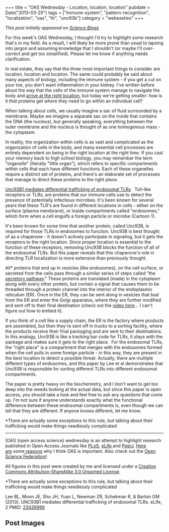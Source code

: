 +++
title = "OAS Wednesday - Location, location, location"
pubdate = Date("2013-03-20")
tags = ["immune-system", "pattern-recognition", "localization", "oas", "tlr", "unc93b"]
category = "webeasties"
+++

_This post initially appeared on [Science Blogs](http://scienceblogs.com/webeasties)_

For this week's OAS Wednesday, I thought I'd try to highlight some research that's in my field. As a result, I will likely be more prone than usual to lapsing into jargon and assuming knowledge that I shouldn't (or maybe I'll over-correct and get too simplified). Please let me know if anything needs clarification.

In real estate, they say that the three most important things to consider are location, location and location. The same could probably be said about many aspects of biology, including the immune system - if you get a cut on your toe, you don't want inflammation in your kidney. I've written before about the way that the cells of the immune system manage to navigate the body and [arrive at the right location](http://scienceblogs.com/webeasties/2012/05/25/how-the-immune-system-get-where-it-needs-to-go/), but today we're getting smaller: how is it that proteins get where they need to go within an individual cell?

When talking about cells, we usually imagine a sac of fluid surrounded by a membrane. Maybe we imagine a separate sac on the inside that contains the DNA (the nucleus), but generally speaking, everything between the outer membrane and the nucleus is thought of as one homogenous mass - the cytoplasm.

In reality, the organization within cells is as vast and complicated as the organization of cells in the body, and many essential cell processes are entirely dependent on being in the right location at the right time. If you cast your memory back to high school biology, you may remember the term "organelle" (literally "little organ"), which refers to specific compartments within cells that each have different functions. Each of these organelles require a distinct set of proteins, and there's an elaborate set of processes that manage to direct these proteins to the right place.

[Unc93B1 mediates differential trafficking of endosomal TLRs](http://elife.elifesciences.org/content/2/e00291)
 
Toll-like receptors or TLRs, are proteins that our immune cells use to detect the presence of potentially infectious microbes. It's been known for several years that these TLR's are found in different locations in cells - either on the surface (plasma membrane), or inside compartments called "endosomes," which form when a cell engulfs a foreign particle or microbe (Cartoon 1).

It's been known for some time that another protein, called Unc93B, is required for those TLRs in endosomes to function. Unc93B is best thought of as a chaperone - it doesn't actively participate in signaling, but it gets the receptors to the right location. Since proper location is essential to the function of these receptors, removing Unc93B blocks the function of all of the endosomal TLRs. But this paper reveals that this chaperone's role in directing TLR localization is more extensive than previously thought.

All* proteins that end up in vesicles (like endosomes), on the cell surface, or secreted from the cells pass through a similar series of steps called "the [secretory pathway](http://www.ncbi.nlm.nih.gov/books/NBK21471/)." These proteins are translated (made) in the cytoplasm along with every other protein, but contain a signal that causes them to be threaded through a protein channel into the interior of the endoplasmic reticulum (ER). Once in the ER, they can be sent along in vesicles that bud from the ER and enter the Golgi apparatus, where they are further modified and sent off to their final destination (check out the [video here](http://www.ncbi.nlm.nih.gov/books/NBK21471/figure/A4740/?report=objectonly)... I can't figure out how to embed it).

If you think of a cell like a supply chain, the ER is the factory where products are assembled, but then they're sent off in trucks to a sorting facility, where the products receive their final packaging and are sent to their destinations. In this analogy, Unc93B is like a tracking bar code for TLRs, it stays with the package and makes sure it gets to the right place. 
For the endosomal TLRs, the "right place" is a compartment that merges with the endosomes formed when the cell pulls in some foreign particle - in this way, they are present in the best location to detect a possible threat. Actually, there are multiple different types of endosomes, and this paper by Lee et al demonstrates that Unc93B is responsible for sorting different TLRs into different endosomal compartments.

The paper is pretty heavy on the biochemistry, and I don't want to get too deep into the weeds looking at the actual data, but since this paper is open access, you should take a look and feel free to ask any questions that come up. I'm not sure if anyone understands exactly what the functional difference between these endosomal compartments is, even though we can tell that they are different. If anyone knows different, let me know.

*There are actually some exceptions to this rule, but talking about their trafficking would make things needlessly complicated

--------------------

[OAS (open access science) wednesday is an attempt to highlight research published in Open Access Journals like [PLoS](http://www.plos.org/publications/journals/), [eLife ](www.elifesciences.org/)and [PeerJ](https://peerj.com/). [Here are](http://scienceblogs.com/webeasties/2012/02/21/the-future-of-science-pub/) some[ reasons](http://scienceblogs.com/webeasties/2013/02/12/peerj-the-science-journal-we-need-and-deserve/) why I think OAS is important. Also check out the [Open Science Federation](http://opensciencefederation.com/about/)]

All figures in this post were created by me and licensed under a [Creative Commons Attribution-ShareAlike 3.0 Unported License](http://creativecommons.org/licenses/by-sa/3.0/deed.en_US).

*There are actually some exceptions to this rule, but talking about their trafficking would make things needlessly complicated

Lee BL, Moon JE, Shu JH, Yuan L, Newman ZR, Schekman R, & Barton GM (2013). UNC93B1 mediates differential trafficking of endosomal TLRs. eLife, 2 PMID: [23426999](http://www.ncbi.nlm.nih.gov/pubmed/23426999)

      
  

 ## Post Images


